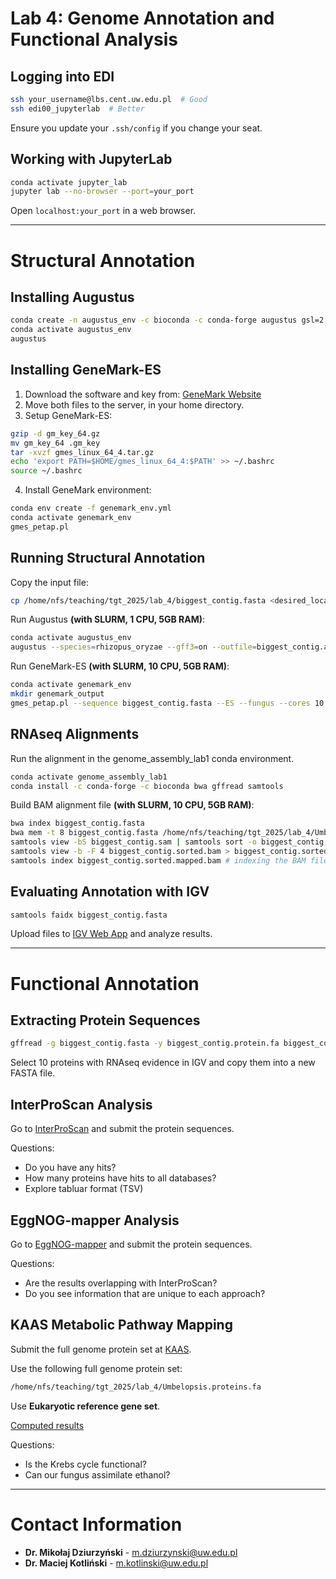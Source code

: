 # **Lab 4: Genome Annotation and Functional Analysis**

## **Logging into EDI**

```bash
ssh your_username@lbs.cent.uw.edu.pl  # Good
ssh edi00_jupyterlab  # Better
```

Ensure you update your `.ssh/config` if you change your seat.

## **Working with JupyterLab**

```bash
conda activate jupyter_lab
jupyter lab --no-browser --port=your_port
```

Open `localhost:your_port` in a web browser.

---

# **Structural Annotation**

## **Installing Augustus**

```bash
conda create -n augustus_env -c bioconda -c conda-forge augustus gsl=2.5 boost=1.60
conda activate augustus_env
augustus
```

## **Installing GeneMark-ES**

1. Download the software and key from:
   [GeneMark Website](http://topaz.gatech.edu/GeneMark/license_download.cgi)
2. Move both files to the server, in your home directory.
3. Setup GeneMark-ES:

```bash
gzip -d gm_key_64.gz
mv gm_key_64 .gm_key
tar -xvzf gmes_linux_64_4.tar.gz
echo 'export PATH=$HOME/gmes_linux_64_4:$PATH' >> ~/.bashrc
source ~/.bashrc
```

4. Install GeneMark environment:

```bash
conda env create -f genemark_env.yml
conda activate genemark_env
gmes_petap.pl
```

## **Running Structural Annotation**

Copy the input file:

```bash
cp /home/nfs/teaching/tgt_2025/lab_4/biggest_contig.fasta <desired_location>
```

Run Augustus **(with SLURM, 1 CPU, 5GB RAM)**:

```bash
conda activate augustus_env
augustus --species=rhizopus_oryzae --gff3=on --outfile=biggest_contig.augustus_output.gff3 biggest_contig.fasta
```

Run GeneMark-ES **(with SLURM, 10 CPU, 5GB RAM)**:

```bash
conda activate genemark_env
mkdir genemark_output
gmes_petap.pl --sequence biggest_contig.fasta --ES --fungus --cores 10 --work_dir genemark_output/biggest_contig.genemark
```

## **RNAseq Alignments**

Run the alignment in the genome_assembly_lab1 conda environment.

```bash
conda activate genome_assembly_lab1
conda install -c conda-forge -c bioconda bwa gffread samtools
```

Build BAM alignment file **(with SLURM, 10 CPU, 5GB RAM)**:

```bash
bwa index biggest_contig.fasta
bwa mem -t 8 biggest_contig.fasta /home/nfs/teaching/tgt_2025/lab_4/Umbe_pre_R1_001.fastq.gz /home/nfs/teaching/tgt_2025/lab_4/Umbe_pre_R2_001.fastq.gz > biggest_contig.sam # mapping RNAseq reads agains the biggest contig fasta
samtools view -bS biggest_contig.sam | samtools sort -o biggest_contig.sorted.bam # converting SAM to BAM and sorting
samtools view -b -F 4 biggest_contig.sorted.bam > biggest_contig.sorted.mapped.bam # removing non-mapped reads
samtools index biggest_contig.sorted.mapped.bam # indexing the BAM file
```

## **Evaluating Annotation with IGV**

```bash
samtools faidx biggest_contig.fasta
```

Upload files to [IGV Web App](https://igv.org/app/) and analyze results.

---

# **Functional Annotation**

## **Extracting Protein Sequences**

```bash
gffread -g biggest_contig.fasta -y biggest_contig.protein.fa biggest_contig.augustus_output.gff3
```

Select 10 proteins with RNAseq evidence in IGV and copy them into a new FASTA file.

## **InterProScan Analysis**

Go to [InterProScan](https://www.ebi.ac.uk/interpro/search/sequence/) and submit the protein sequences.

Questions:
- Do you have any hits?
- How many proteins have hits to all databases?
- Explore tabluar format (TSV)

## **EggNOG-mapper Analysis**

Go to [EggNOG-mapper](http://eggnog-mapper.embl.de/) and submit the protein sequences.

Questions:
- Are the results overlapping with InterProScan?
- Do you see information that are unique to each approach?

## **KAAS Metabolic Pathway Mapping**

Submit the full genome protein set at [KAAS](https://www.genome.jp/kaas-bin/kaas_main).

Use the following full genome protein set:

```bash
/home/nfs/teaching/tgt_2025/lab_4/Umbelopsis.proteins.fa
```

Use **Eukaryotic reference gene set**.

[Computed results](https://www.genome.jp/kaas-bin/kaas_main?mode=user&id=1742384212&key=ke6ViRLm
)

Questions:
- Is the Krebs cycle functional?
- Can our fungus assimilate ethanol?


---

# **Contact Information**

- **Dr. Mikołaj Dziurzyński** - m.dziurzynski@uw.edu.pl
- **Dr. Maciej Kotliński** - m.kotlinski@uw.edu.pl
